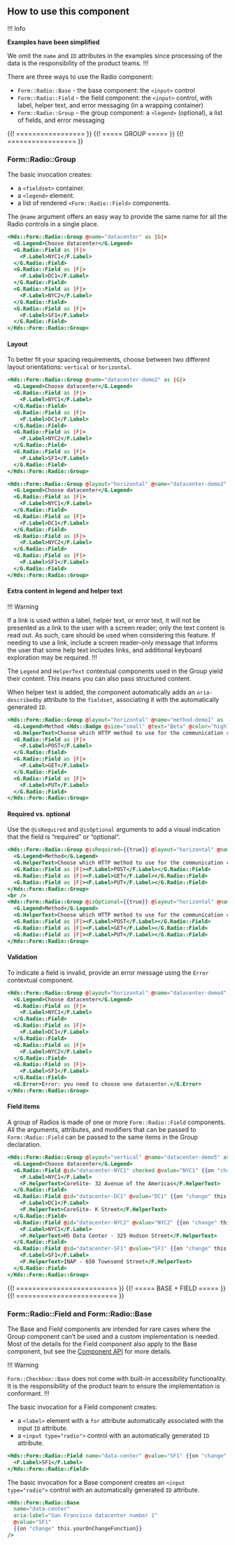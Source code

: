 ## How to use this component

!!! Info

**Examples have been simplified**

We omit the `name` and `ID` attributes in the examples since processing of the data is the responsibility of the product teams.
!!!

There are three ways to use the Radio component:

- `Form::Radio::Base` - the base component: the `<input>` control
- `Form::Radio::Field` - the field component: the `<input>` control, with label, helper text, and error messaging (in a wrapping container)
- `Form::Radio::Group` - the group component: a `<legend>` (optional), a list of fields, and error messaging

{{! ================= }} {{! ===== GROUP ===== }} {{! ================= }}

### Form::Radio::Group

The basic invocation creates:

- a `<fieldset>` container.
- a `<legend>` element.
- a list of rendered `<Form::Radio::Field>` components.

The `@name` argument offers an easy way to provide the same name for all the Radio controls in a single place.

```handlebars
<Hds::Form::Radio::Group @name="datacenter" as |G|>
  <G.Legend>Choose datacenter</G.Legend>
  <G.Radio::Field as |F|>
    <F.Label>NYC1</F.Label>
  </G.Radio::Field>
  <G.Radio::Field as |F|>
    <F.Label>DC1</F.Label>
  </G.Radio::Field>
  <G.Radio::Field as |F|>
    <F.Label>NYC2</F.Label>
  </G.Radio::Field>
  <G.Radio::Field as |F|>
    <F.Label>SF1</F.Label>
  </G.Radio::Field>
</Hds::Form::Radio::Group>
```

#### Layout

To better fit your spacing requirements, choose between two different layout orientations: `vertical` or `horizontal`.

```handlebars
<Hds::Form::Radio::Group @name="datacenter-demo2" as |G|>
  <G.Legend>Choose datacenter</G.Legend>
  <G.Radio::Field as |F|>
    <F.Label>NYC1</F.Label>
  </G.Radio::Field>
  <G.Radio::Field as |F|>
    <F.Label>DC1</F.Label>
  </G.Radio::Field>
  <G.Radio::Field as |F|>
    <F.Label>NYC2</F.Label>
  </G.Radio::Field>
  <G.Radio::Field as |F|>
    <F.Label>SF1</F.Label>
  </G.Radio::Field>
</Hds::Form::Radio::Group>
```

```handlebars
<Hds::Form::Radio::Group @layout="horizontal" @name="datacenter-demo2" as |G|>
  <G.Legend>Choose datacenter</G.Legend>
  <G.Radio::Field as |F|>
    <F.Label>NYC1</F.Label>
  </G.Radio::Field>
  <G.Radio::Field as |F|>
    <F.Label>DC1</F.Label>
  </G.Radio::Field>
  <G.Radio::Field as |F|>
    <F.Label>NYC2</F.Label>
  </G.Radio::Field>
  <G.Radio::Field as |F|>
    <F.Label>SF1</F.Label>
  </G.Radio::Field>
</Hds::Form::Radio::Group>
```

#### Extra content in legend and helper text

!!! Warning

If a link is used within a label, helper text, or error text, it will not be presented as a link to the user with a screen reader; only the text content is read out. As such, care should be used when considering this feature. If needing to use a link, include a screen reader-only message that informs the user that some help text includes links, and additional keyboard exploration may be required.
!!!

The `Legend` and `HelperText` contextual components used in the Group yield their content. This means you can also pass structured content.

When helper text is added, the component automatically adds an `aria-describedby` attribute to the `fieldset`, associating it with the automatically generated `ID`.

```handlebars
<Hds::Form::Radio::Group @layout="horizontal" @name="method-demo1" as |G|>
  <G.Legend>Method <Hds::Badge @size="small" @text="Beta" @color="highlight" /></G.Legend>
  <G.HelperText>Choose which HTTP method to use for the communication channel. See <Hds::Link::Inline @href="#">HTTP protocol</Hds::Link::Inline> for more details.</G.HelperText>
  <G.Radio::Field as |F|>
    <F.Label>POST</F.Label>
  </G.Radio::Field>
  <G.Radio::Field as |F|>
    <F.Label>GET</F.Label>
  </G.Radio::Field>
  <G.Radio::Field as |F|>
    <F.Label>PUT</F.Label>
  </G.Radio::Field>
</Hds::Form::Radio::Group>
```

#### Required vs. optional

Use the `@isRequired` and `@isOptional` arguments to add a visual indication that the field is “required” or “optional”.

```handlebars
<Hds::Form::Radio::Group @isRequired={{true}} @layout="horizontal" @name="method-demo2" as |G|>
  <G.Legend>Method</G.Legend>
  <G.HelperText>Choose which HTTP method to use for the communication channel.</G.HelperText>
  <G.Radio::Field as |F|><F.Label>POST</F.Label></G.Radio::Field>
  <G.Radio::Field as |F|><F.Label>GET</F.Label></G.Radio::Field>
  <G.Radio::Field as |F|><F.Label>PUT</F.Label></G.Radio::Field>
</Hds::Form::Radio::Group>
<br />
<Hds::Form::Radio::Group @isOptional={{true}} @layout="horizontal" @name="method-demo3" as |G|>
  <G.Legend>Method</G.Legend>
  <G.HelperText>Choose which HTTP method to use for the communication channel.</G.HelperText>
  <G.Radio::Field as |F|><F.Label>POST</F.Label></G.Radio::Field>
  <G.Radio::Field as |F|><F.Label>GET</F.Label></G.Radio::Field>
  <G.Radio::Field as |F|><F.Label>PUT</F.Label></G.Radio::Field>
</Hds::Form::Radio::Group>
```

#### Validation

To indicate a field is invalid, provide an error message using the `Error` contextual component.

```handlebars
<Hds::Form::Radio::Group @layout="horizontal" @name="datacenter-demo4" as |G|>
  <G.Legend>Choose datacenter</G.Legend>
  <G.Radio::Field as |F|>
    <F.Label>NYC1</F.Label>
  </G.Radio::Field>
  <G.Radio::Field as |F|>
    <F.Label>DC1</F.Label>
  </G.Radio::Field>
  <G.Radio::Field as |F|>
    <F.Label>NYC2</F.Label>
  </G.Radio::Field>
  <G.Radio::Field as |F|>
    <F.Label>SF1</F.Label>
  </G.Radio::Field>
  <G.Error>Error: you need to choose one datacenter.</G.Error>
</Hds::Form::Radio::Group>
```

#### Field items

A group of Radios is made of one or more `Form::Radio::Field` components. All the arguments, attributes, and modifiers that can be passed to `Form::Radio::Field` can be passed to the same items in the Group declaration.

```handlebars
<Hds::Form::Radio::Group @layout="vertical" @name="datacenter-demo5" as |G|>
  <G.Legend>Choose datacenter</G.Legend>
  <G.Radio::Field @id="datacenter-NYC1" checked @value="NYC1" {{on "change" this.yourOnChangeFunction}} as |F|>
    <F.Label>NYC1</F.Label>
    <F.HelperText>CoreSite- 32 Avenue of the Americas</F.HelperText>
  </G.Radio::Field>
  <G.Radio::Field @id="datacenter-DC1" @value="DC1" {{on "change" this.yourOnChangeFunction}} as |F|>
    <F.Label>DC1</F.Label>
    <F.HelperText>CoreSite- K Street</F.HelperText>
  </G.Radio::Field>
  <G.Radio::Field @id="datacenter-NYC2" @value="NYC2" {{on "change" this.yourOnChangeFunction}} as |F|>
    <F.Label>NYC1</F.Label>
    <F.HelperText>H5 Data Center - 325 Hudson Street</F.HelperText>
  </G.Radio::Field>
  <G.Radio::Field @id="datacenter-SF1" @value="SF1" {{on "change" this.yourOnChangeFunction}} as |F|>
    <F.Label>SF1</F.Label>
    <F.HelperText>INAP - 650 Townsend Street</F.HelperText>
  </G.Radio::Field>
</Hds::Form::Radio::Group>
```

{{! ========================= }} {{! ===== BASE + FIELD ===== }} {{! ========================= }}

### Form::Radio::Field and Form::Radio::Base

The Base and Field components are intended for rare cases where the Group component can’t be used and a custom implementation is needed. Most of the details for the Field component also apply to the Base component, but see the [Component API](#component-api) for more details.

!!! Warning

`Form::Checkbox::Base` does not come with built-in accessibility functionality. It is the responsibility of the product team to ensure the implementation is conformant.
!!!

The basic invocation for a Field component creates:

- a `<label>` element with a `for` attribute automatically associated with the input `ID` attribute.
- a `<input type="radio">` control with an automatically generated `ID` attribute.

```handlebars
<Hds::Form::Radio::Field name="data-center" @value="SF1" {{on "change" this.yourOnChangeFunction}} as |F|>
  <F.Label>SF1</F.Label>
</Hds::Form::Radio::Field>
```

The basic invocation for a Base component creates an `<input type="radio">` control with an automatically generated `ID` attribute.

```handlebars
<Hds::Form::Radio::Base
  name="data-center"
  aria-label="San Francisco datacenter number 1"
  @value="SF1"
  {{on "change" this.yourOnChangeFunction}}
/>
```
